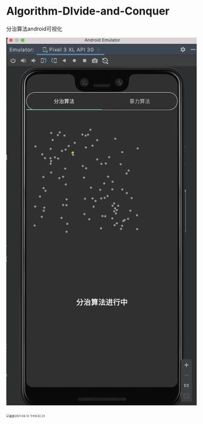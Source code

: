 # Algorithm-DIvide-and-Conquer
 分治算法android可视化

![image](https://github.com/blacklist-twx/Algorithm-DIvide-and-Conquer/blob/main/Testviewpager/%E6%88%AA%E5%B1%8F2021-04-12%20%E4%B8%8B%E5%8D%888.00.26.png)

<img src="/Users/twx/GitHub/Algorithm/Algorithm-DIvide-and-Conquer/Testviewpager/截屏2021-04-12 下午8.02.23.png" alt="截屏2021-04-12 下午8.02.23" style="zoom:50%;" />